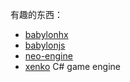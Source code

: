 有趣的东西：

+ [babylonhx](http://babylonhx.gamestudiohx.com/)
+ [babylonjs](http://www.babylonjs.com)
+ [neo-engine](http://www.neo-engine.de)
+ [xenko](http://www.xenko.com) C# game engine
